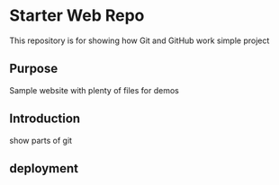 # Starter Web Repo

This repository is for showing how Git and GitHub work
simple project
## Purpose

Sample website with plenty of files for demos

## Introduction
show parts of git
## deployment